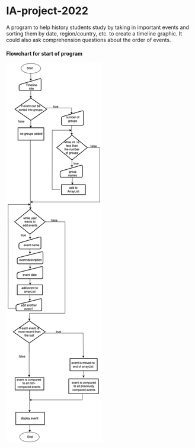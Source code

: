 # IA-project-2022
A program to help history students study by taking in important events and sorting them by date, region/country, etc. to create a timeline graphic. It could also ask comprehension questions about the order of events.

#### Flowchart for start of program

![image of UML](https://github.com/lucinda27/IA-project-2022/blob/main/images/IAflowchart%231.drawio.png)


